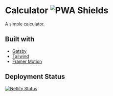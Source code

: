 # Calculator ![PWA Shields](https://www.pwa-shields.com/1.0.0/series/classic/white/gray.svg)

A simple calculator.

## Built with

* [Gatsby](https://www.gatsbyjs.org)
* [Tailwind](https://tailwindcss.com)
* [Framer Motion](https://www.framer.com/motion)

## Deployment Status

[![Netlify Status](https://api.netlify.com/api/v1/badges/0a83648d-9b91-4d16-9afe-b3b49506e709/deploy-status)](https://app.netlify.com/sites/gallant-calculator/deploys)
